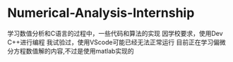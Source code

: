 # Numerical-Analysis-Internship
学习数值分析和C语言的过程中，一些代码和算法的实现
因学校要求，使用Dev C++进行编程
我试验过，使用VScode可能已经无法正常运行
目前正在学习偏微分方程数值解的内容,不过是使用matlab实现的
